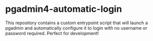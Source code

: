 # pgadmin4-automatic-login
This repository contains a custom entrypoint script that will launch a pgadmin and automatically configure it to login with no username or password required. Perfect for development!

